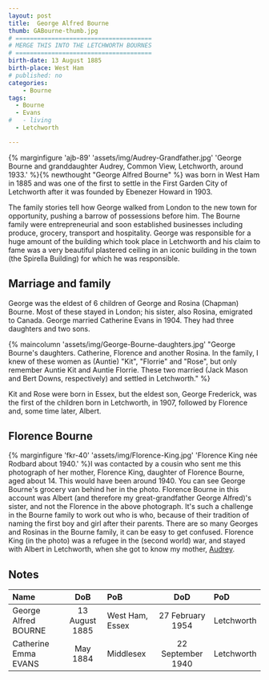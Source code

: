 ```yaml
---
layout: post
title:  George Alfred Bourne
thumb: GABourne-thumb.jpg
# ======================================
# MERGE THIS INTO THE LETCHWORTH BOURNES
# ======================================
birth-date: 13 August 1885
birth-place: West Ham
# published: no
categories: 
    - Bourne
tags:
  - Bourne
  - Evans
#   - living
  - Letchworth

---
```

{% marginfigure 'ajb-89' 'assets/img/Audrey-Grandfather.jpg' 'George Bourne and granddaughter Audrey, Common View, Letchworth, around 1933.'  %}{% newthought "George Alfred Bourne" %} was born in West Ham in 1885 and was one of the first to settle in the First Garden City of Letchworth after it was founded by Ebenezer Howard in 1903. 
<!--more-->

The family stories tell how George walked from London to the new town for opportunity, pushing a barrow of possessions before him. The Bourne family were entrepreneurial and soon established businesses including produce, grocery, transport and hospitality. George was responsible for a huge amount of the building which took place in Letchworth and his claim to fame was a very beautiful plastered ceiling in an iconic building in the town (the Spirella Building) for which  he was responsible.

## Marriage and family
George was the eldest of 6 children of George and Rosina (Chapman) Bourne. Most of these stayed in London; his sister, also Rosina, emigrated to Canada. George married Catherine Evans in 1904. They had three daughters and two sons.

{% maincolumn 'assets/img/George-Bourne-daughters.jpg' "George Bourne's daughters. Catherine, Florence and another Rosina. In the family, I knew of these women as (Auntie) \"Kit\", \"Florrie\" and \"Rose\", but only remember Auntie Kit and Auntie Florrie. These two married (Jack Mason and Bert Downs, respectively) and settled in Letchworth." %}

 Kit and Rose were born in Essex, but the eldest son, George Frederick, was the first of the children born in Letchworth, in 1907, followed by Florence and, some time later, Albert.

## Florence Bourne

{% marginfigure 'fkr-40' 'assets/img/Florence-King.jpg' 'Florence King née Rodbard about 1940.'  %}I was contacted by a cousin who sent me this photograph of her mother, Florence King, daughter of Florence Bourne, aged about 14. This would have been around 1940. You can see George Bourne's grocery van behind her in the photo. Florence Bourne in this account was Albert (and therefore my great-grandfather George Alfred)'s sister, and not the Florence in the above photograph. It's such a challenge in the Bourne family to work out who is who, because of their tradition of naming the first boy and girl after their parents. There are so many Georges and Rosinas in the Bourne family, it can be easy to get confused. Florence King (in the photo) was a refugee in the (second world) war, and stayed with Albert in Letchworth, when she got to know my mother, [Audrey](/family/Audrey).

## Notes

Name|DoB|PoB|DoD|PoD
:---|:-:|:--|:-:|:--
George Alfred BOURNE|13 August 1885|West Ham, Essex|27 February 1954|Letchworth
Catherine Emma EVANS|May 1884|Middlesex|22 September 1940|Letchworth